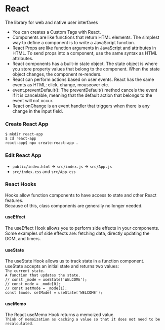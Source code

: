 # React
The library for web and native user interfaves
- You can creates a Custom Tags with React.
- Components are like functions that return HTML elements. The simplest way to define a component is to write a JavaScript function.
- React Props are like function arguments in JavaScript and attributes in HTML. To send props into a component, use the same syntax as HTML attributes.
- React components has a built-in state object. The state object is where you store property values that belong to the component. When the state object changes, the component re-renders.
- React can perform actions based on user events. React has the same events as HTML: click, change, mouseover etc.
- event.preventDefault(): The preventDefault() method cancels the event if it is cancelable, meaning that the default action that belongs to the event will not occur.
- React onChange is an event handler that triggers when there is any change in the input field.
### Create React App
`$ mkdir react-app`  
`$ cd react-app`  
`react-app$ npx create-react-app .`  
### Edit React App
- `public/index.html` -> `src/index.js` -> `src/App.js`
- `src/index.css` and `src/App.css`

### React Hooks
Hooks allow function components to have access to state and other React features.  
Because of this, class components are generally no longer needed.
#### useEffect
The useEffect Hook allows you to perform side effects in your components.  
Some examples of side effects are: fetching data, directly updating the DOM, and timers.
#### useState
The useState Hook allows us to track state in a function component.  
useState accepts an initial state and returns two values:  
  `The current state.`  
  `A function that updates the state.`  
  `// const _mode = useState('WELCOME');`  
  `// const mode = _mode[0];`  
  `// const setMode = _mode[1];`  
  `const [mode. setMode] = useState('WELCOME');`  
#### useMemo
The React useMemo Hook returns a memoized value.  
`Think of memoization as caching a value so that it does not need to be recalculated.`  

  
